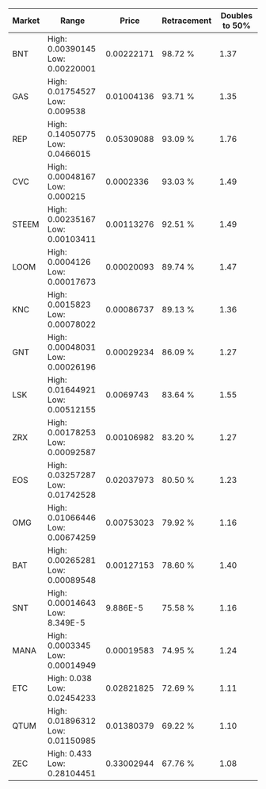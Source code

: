 | Market | Range | Price| Retracement | Doubles to 50% |
| --- | --- | --- | --- | --- |
| BNT | High: 0.00390145<br />Low: 0.00220001 | 0.00222171 | 98.72 % | 1.37 |
| GAS | High: 0.01754527<br />Low: 0.009538 | 0.01004136 | 93.71 % | 1.35 |
| REP | High: 0.14050775<br />Low: 0.0466015 | 0.05309088 | 93.09 % | 1.76 |
| CVC | High: 0.00048167<br />Low: 0.000215 | 0.0002336 | 93.03 % | 1.49 |
| STEEM | High: 0.00235167<br />Low: 0.00103411 | 0.00113276 | 92.51 % | 1.49 |
| LOOM | High: 0.0004126<br />Low: 0.00017673 | 0.00020093 | 89.74 % | 1.47 |
| KNC | High: 0.0015823<br />Low: 0.00078022 | 0.00086737 | 89.13 % | 1.36 |
| GNT | High: 0.00048031<br />Low: 0.00026196 | 0.00029234 | 86.09 % | 1.27 |
| LSK | High: 0.01644921<br />Low: 0.00512155 | 0.0069743 | 83.64 % | 1.55 |
| ZRX | High: 0.00178253<br />Low: 0.00092587 | 0.00106982 | 83.20 % | 1.27 |
| EOS | High: 0.03257287<br />Low: 0.01742528 | 0.02037973 | 80.50 % | 1.23 |
| OMG | High: 0.01066446<br />Low: 0.00674259 | 0.00753023 | 79.92 % | 1.16 |
| BAT | High: 0.00265281<br />Low: 0.00089548 | 0.00127153 | 78.60 % | 1.40 |
| SNT | High: 0.00014643<br />Low: 8.349E-5 | 9.886E-5 | 75.58 % | 1.16 |
| MANA | High: 0.0003345<br />Low: 0.00014949 | 0.00019583 | 74.95 % | 1.24 |
| ETC | High: 0.038<br />Low: 0.02454233 | 0.02821825 | 72.69 % | 1.11 |
| QTUM | High: 0.01896312<br />Low: 0.01150985 | 0.01380379 | 69.22 % | 1.10 |
| ZEC | High: 0.433<br />Low: 0.28104451 | 0.33002944 | 67.76 % | 1.08 |

